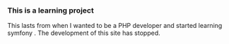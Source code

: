 ### This is a learning project

This lasts from when I wanted to be a PHP developer and started learning symfony
. The development of this site has stopped. 